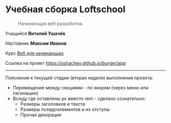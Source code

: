 # Учебная сборка Loftschool

> Начинающая веб разработка.

Учащийся **Виталий Ушачёв**  

*Наставник* ***Максим Иванов***

Курс [Веб для начинающих](https://loftschool.com/course/web-beginner "Школа онлайн-образования LoftSchool")

Ссылка на проект <https://ushachev.github.io/burger/app>

***

Пояснения к текущей стадии (вторая неделя) выполнения проекта:

- Перемещение между секциями - по якорям (через меню или пагинацию)
- Всюду где оставлены px вместо rem - сделано сознательно:
  - Размеры заголовков и текста
  - Размеры псевдоэлементов и их отступы
  - Прочая декорация